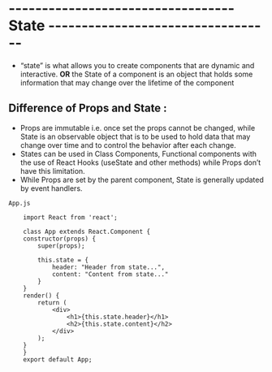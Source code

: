 # ---------------------------------- State ----------------------------------

- “state” is what allows you to create components that are dynamic and interactive. <b>OR</b> the State of a component is an object that holds some information that may change over the lifetime of the component
  
## Difference of Props and State :
- Props are immutable i.e. once set the props cannot be changed, while State is an observable object that is to be used to hold data that may change over time and to control the behavior after each change.
- States can be used in Class Components, Functional components with the use of React Hooks (useState and other methods) while Props don’t have this limitation.
- While Props are set by the parent component, State is generally updated by event handlers.


`App.js`

        import React from 'react';

        class App extends React.Component {
        constructor(props) {
            super(props);
                
            this.state = {
                header: "Header from state...",
                content: "Content from state..."
            }
        }
        render() {
            return (
                <div>
                    <h1>{this.state.header}</h1>
                    <h2>{this.state.content}</h2>
                </div>
            );
        }
        }
        export default App;




        